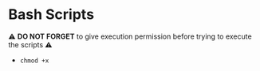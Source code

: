 # Bash Scripts
:warning: **DO NOT FORGET** to give execution permission before trying to execute the scripts :warning:
- `chmod +x`
